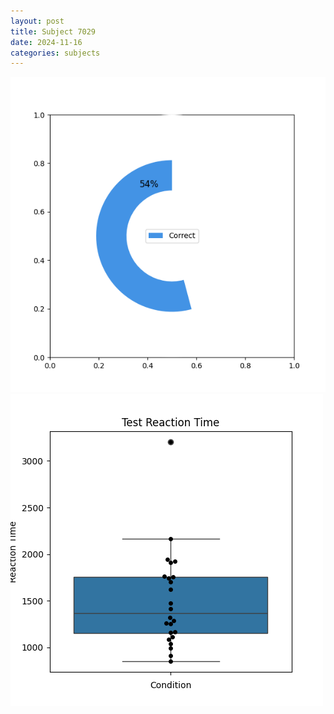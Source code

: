 ```yaml
---
layout: post
title: Subject 7029
date: 2024-11-16
categories: subjects
---
```


![](data/7029/run-1/7029_FN_acc_test.png)
![](data/7029/run-1/7029_FN_rt.png)
